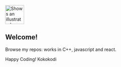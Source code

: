 <picture>
  <source media="(prefers-color-scheme: dark)" srcset="https://icons8.com/icon/3emxGc2e5sJQ/goat">
  <source media="(prefers-color-scheme: light)" srcset="https://icons8.com/icon/3emxGc2e5sJQ/goat">
  <img alt="Shows an illustrated sun in light mode and a moon with stars in dark mode." src="https://icons8.com/icon/3emxGc2e5sJQ/goat" style=" width:60px ; height:60px " >
</picture>

## Welcome!

Browse my repos: works in C++, javascript and react.

Happy Coding!
Kokokodi

<!--
**kokokodi/kokokodi** is a ✨ _special_ ✨ repository because its `README.md` (this file) appears on your GitHub profile.

Here are some ideas to get you started:

- 🔭 I’m currently working on ...
- 🌱 I’m currently learning ...
- 👯 I’m looking to collaborate on ...
- 🤔 I’m looking for help with ...
- 💬 Ask me about ...
- 📫 How to reach me: ...
- 😄 Pronouns: ...
- ⚡ Fun fact: ...
-->
